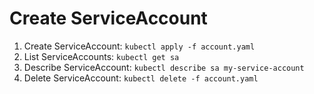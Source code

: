 # Create ServiceAccount

1. Create ServiceAccount: `kubectl apply -f account.yaml`
1. List ServiceAccounts: `kubectl get sa`
1. Describe ServiceAccount: `kubectl describe sa my-service-account`
1. Delete ServiceAccount: `kubectl delete -f account.yaml`
